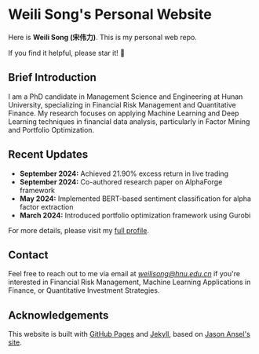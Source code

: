 # Weili Song's Personal Website

Here is **Weili Song (宋伟力)**. This is my personal web repo.

If you find it helpful, please star it! 🌟

## Brief Introduction

I am a PhD candidate in Management Science and Engineering at Hunan University, specializing in Financial Risk Management and Quantitative Finance. My research focuses on applying Machine Learning and Deep Learning techniques in financial data analysis, particularly in Factor Mining and Portfolio Optimization.

## Recent Updates

- **September 2024:** Achieved 21.90% excess return in live trading
- **September 2024:** Co-authored research paper on AlphaForge framework
- **May 2024:** Implemented BERT-based sentiment classification for alpha factor extraction
- **March 2024:** Introduced portfolio optimization framework using Gurobi

For more details, please visit my [full profile](https://sowelswl.github.io/).

## Contact

Feel free to reach out to me via email at *weilisong@hnu.edu.cn* if you're interested in Financial Risk Management, Machine Learning Applications in Finance, or Quantitative Investment Strategies.

## Acknowledgements

This website is built with [GitHub Pages](https://pages.github.com/) and [Jekyll](https://jekyllrb.com/), based on [Jason Ansel's site](https://github.com/jansel/jansel.github.io).
